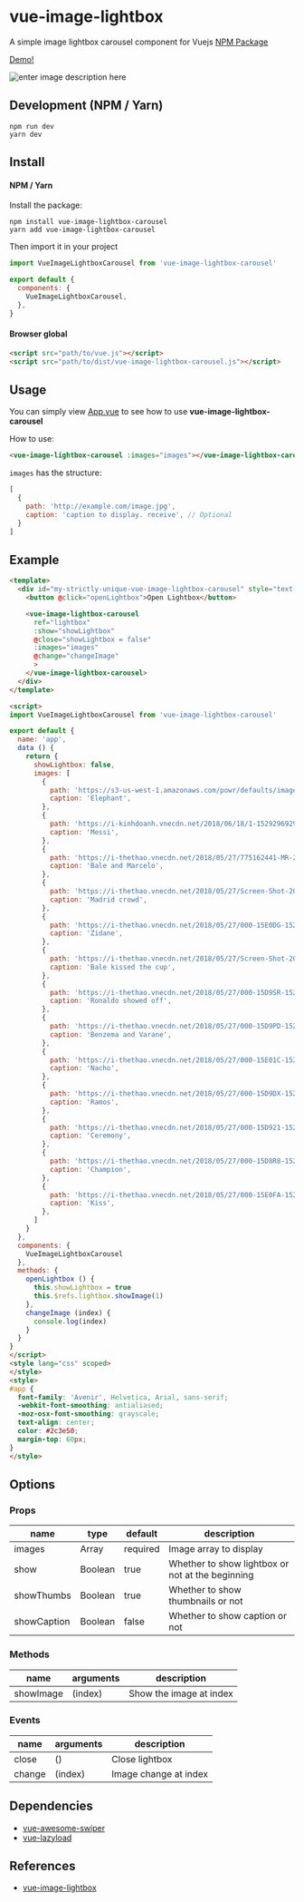 

# vue-image-lightbox
A simple image lightbox carousel component for Vuejs
[NPM Package](https://www.npmjs.com/package/vue-image-lightbox-carousel)

[Demo!](https://codepen.io/lekhang2512/pen/vVmamJ)

![enter image description here](https://raw.githubusercontent.com/lekhang2512/vue-image-lightbox-carousel/master/src/assets/demo.png)

## Development (NPM / Yarn)
```
npm run dev
yarn dev
```

## Install

#### NPM / Yarn

Install the package:

```
npm install vue-image-lightbox-carousel
yarn add vue-image-lightbox-carousel
```

Then import it in your project

```javascript
import VueImageLightboxCarousel from 'vue-image-lightbox-carousel'

export default {
  components: {
    VueImageLightboxCarousel,
  },
}
```

#### Browser global

```html
<script src="path/to/vue.js"></script>
<script src="path/to/dist/vue-image-lightbox-carousel.js"></script>
```

## Usage

You can simply view [App.vue](https://github.com/lekhang2512/vue-image-lightbox-carousel/blob/master/src/App.vue) to see how to use **vue-image-lightbox-carousel**

How to use:
```html
<vue-image-lightbox-carousel :images="images"></vue-image-lightbox-carousel>
```

`images` has the structure:
```javascript
[
  {
    path: 'http://example.com/image.jpg',
    caption: 'caption to display. receive', // Optional
  }
]
```
## Example
```html
<template>
  <div id="my-strictly-unique-vue-image-lightbox-carousel" style="text-align: center;">
    <button @click="openLightbox">Open Lightbox</button>

    <vue-image-lightbox-carousel
      ref="lightbox"
      :show="showLightbox"
      @close="showLightbox = false"
      :images="images"
      @change="changeImage"
      >
    </vue-image-lightbox-carousel>
  </div>
</template>

<script>
import VueImageLightboxCarousel from 'vue-image-lightbox-carousel'

export default {
  name: 'app',
  data () {
    return {
      showLightbox: false,
      images: [
        {
          path: 'https://s3-us-west-1.amazonaws.com/powr/defaults/image-slider2.jpg',
          caption: 'Elephant',
        },
        {
          path: 'https://i-kinhdoanh.vnecdn.net/2018/06/18/1-1529296929_680x0.jpg',
          caption: 'Messi',
        },
        {
          path: 'https://i-thethao.vnecdn.net/2018/05/27/775162441-MR-2031-8E033EFCEBB928DC12A2A0AA3CEC4C33-21885-1527376486_680x0.jpg',
          caption: 'Bale and Marcelo',
        },
        {
          path: 'https://i-thethao.vnecdn.net/2018/05/27/Screen-Shot-2018-05-27-at-7-1527379562_680x0.png',
          caption: 'Madrid crowd',
        },
        {
          path: 'https://i-thethao.vnecdn.net/2018/05/27/000-15E0DG-1527379049_680x0.jpg',
          caption: 'Zidane',
        },
        {
          path: 'https://i-thethao.vnecdn.net/2018/05/27/Screen-Shot-2018-05-27-at-7-1527379346_680x0.png',
          caption: 'Bale kissed the cup',
        },
        {
          path: 'https://i-thethao.vnecdn.net/2018/05/27/000-15D9SR-1527378710_680x0.jpg',
          caption: 'Ronaldo showed off',
        },
        {
          path: 'https://i-thethao.vnecdn.net/2018/05/27/000-15D9PD-1527378584_680x0.jpg',
          caption: 'Benzema and Varane',
        },
        {
          path: 'https://i-thethao.vnecdn.net/2018/05/27/000-15E01C-1527378364_680x0.jpg',
          caption: 'Nacho',
        },
        {
          path: 'https://i-thethao.vnecdn.net/2018/05/27/000-15D9DX-1527378233_680x0.jpg',
          caption: 'Ramos',
        },
        {
          path: 'https://i-thethao.vnecdn.net/2018/05/27/000-15D921-1527377928_680x0.jpg',
          caption: 'Ceremony',
        },
        {
          path: 'https://i-thethao.vnecdn.net/2018/05/27/000-15D8R8-1527377973_680x0.jpg',
          caption: 'Champion',
        },
        {
          path: 'https://i-thethao.vnecdn.net/2018/05/27/000-15E0FA-1527377507_680x0.jpg',
          caption: 'Kiss',
        },
      ]
    }
  },
  components: {
    VueImageLightboxCarousel
  },
  methods: {
    openLightbox () {
      this.showLightbox = true
      this.$refs.lightbox.showImage(1)
    },
    changeImage (index) {
      console.log(index)
    }
  }
}
</script>
<style lang="css" scoped>
</style>
<style>
#app {
  font-family: 'Avenir', Helvetica, Arial, sans-serif;
  -webkit-font-smoothing: antialiased;
  -moz-osx-font-smoothing: grayscale;
  text-align: center;
  color: #2c3e50;
  margin-top: 60px;
}
</style>

```
## Options

### Props
<table>
  <thead>
    <tr>
      <th>name</th>
      <th>type</th>
      <th>default</th>
      <th>description</th>
    </tr>
  </thead>
  <tbody>
    <tr>
      <td>images</td>
      <td>Array</td>
      <td>required</td>
      <td>Image array to display</td>
    </tr>
    <tr>
      <td>show</td>
      <td>Boolean</td>
      <td>true</td>
      <td>Whether to show lightbox or not at the beginning</td>
    </tr>
    <tr>
      <td>showThumbs</td>
      <td>Boolean</td>
      <td>true</td>
      <td>Whether to show thumbnails or not</td>
    </tr>
    <tr>
      <td>showCaption</td>
      <td>Boolean</td>
      <td>false</td>
      <td>Whether to show caption or not</td>
    </tr>
  </tbody>
</table>

### Methods
<table>
  <thead>
    <tr>
      <th>name</th>
      <th>arguments</th>
      <th>description</th>
    </tr>
  </thead>
  <tbody>
    <tr>
      <td>showImage</td>
      <td>(index)</td>
      <td>Show the image at index</td>
    </tr>
  </tbody>
</table>

### Events
<table>
  <thead>
    <tr>
      <th>name</th>
      <th>arguments</th>
      <th>description</th>
    </tr>
  </thead>
  <tbody>
    <tr>
      <td>close</td>
      <td>()</td>
      <td>Close lightbox</td>
    </tr>
    <tr>
      <td>change</td>
      <td>(index)</td>
      <td>Image change at index</td>
    </tr>
  </tbody>
</table>

## Dependencies
- [vue-awesome-swiper](https://github.com/surmon-china/vue-awesome-swiper)
- [vue-lazyload](https://github.com/hilongjw/vue-lazyload)

## References
- [vue-image-lightbox](https://github.com/pexea12/vue-image-lightbox)
